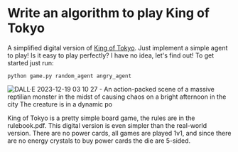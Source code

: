 # Write an algorithm to play King of Tokyo
A simplified digital version of [King of Tokyo](https://boardgamegeek.com/boardgame/70323/king-tokyo). Just implement a simple agent to play! Is it easy to play perfectly? I have no idea, let's find out! To get started just run:
```
python game.py random_agent angry_agent
```
![DALL·E 2023-12-19 03 10 27 - An action-packed scene of a massive reptilian monster in the midst of causing chaos on a bright afternoon in the city  The creature is in a dynamic po](https://github.com/haraschax/godzilla/assets/6804392/41c134d5-5b46-4877-8bf5-1e46f9630543)

King of Tokyo is a pretty simple board game, the rules are in the rulebook.pdf. This digital version is even simpler than the real-world version. There are no power cards, all games are played 1v1, and since there are no energy crystals to buy power cards the die are 5-sided.
